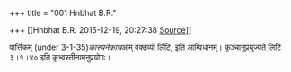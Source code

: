 +++
title = "001 Hnbhat B.R."

+++
[[Hnbhat B.R.	2015-12-19, 20:27:38 [Source](https://groups.google.com/g/samskrita/c/pqwBNn1NRmI)]]



वार्त्तिकम् (under 3-1-35)*कास्यनेकाच*आम् वक्तव्यो लिँटि, इति आम्विधानम्। कृञ्चानुप्रयुज्यते लिटि ३।१।४० इति कृभ्वस्तीनामनुप्रयोगः।

